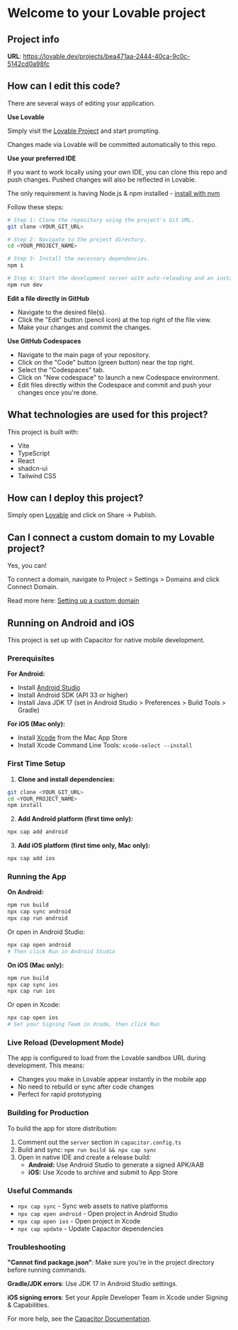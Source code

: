 # Welcome to your Lovable project

## Project info

**URL**: https://lovable.dev/projects/bea471aa-2444-40ca-9c0c-5142cd0a98fc

## How can I edit this code?

There are several ways of editing your application.

**Use Lovable**

Simply visit the [Lovable Project](https://lovable.dev/projects/bea471aa-2444-40ca-9c0c-5142cd0a98fc) and start prompting.

Changes made via Lovable will be committed automatically to this repo.

**Use your preferred IDE**

If you want to work locally using your own IDE, you can clone this repo and push changes. Pushed changes will also be reflected in Lovable.

The only requirement is having Node.js & npm installed - [install with nvm](https://github.com/nvm-sh/nvm#installing-and-updating)

Follow these steps:

```sh
# Step 1: Clone the repository using the project's Git URL.
git clone <YOUR_GIT_URL>

# Step 2: Navigate to the project directory.
cd <YOUR_PROJECT_NAME>

# Step 3: Install the necessary dependencies.
npm i

# Step 4: Start the development server with auto-reloading and an instant preview.
npm run dev
```

**Edit a file directly in GitHub**

- Navigate to the desired file(s).
- Click the "Edit" button (pencil icon) at the top right of the file view.
- Make your changes and commit the changes.

**Use GitHub Codespaces**

- Navigate to the main page of your repository.
- Click on the "Code" button (green button) near the top right.
- Select the "Codespaces" tab.
- Click on "New codespace" to launch a new Codespace environment.
- Edit files directly within the Codespace and commit and push your changes once you're done.

## What technologies are used for this project?

This project is built with:

- Vite
- TypeScript
- React
- shadcn-ui
- Tailwind CSS

## How can I deploy this project?

Simply open [Lovable](https://lovable.dev/projects/bea471aa-2444-40ca-9c0c-5142cd0a98fc) and click on Share -> Publish.

## Can I connect a custom domain to my Lovable project?

Yes, you can!

To connect a domain, navigate to Project > Settings > Domains and click Connect Domain.

Read more here: [Setting up a custom domain](https://docs.lovable.dev/tips-tricks/custom-domain#step-by-step-guide)

## Running on Android and iOS

This project is set up with Capacitor for native mobile development.

### Prerequisites

**For Android:**
- Install [Android Studio](https://developer.android.com/studio)
- Install Android SDK (API 33 or higher)
- Install Java JDK 17 (set in Android Studio > Preferences > Build Tools > Gradle)

**For iOS (Mac only):**
- Install [Xcode](https://developer.apple.com/xcode/) from the Mac App Store
- Install Xcode Command Line Tools: `xcode-select --install`

### First Time Setup

1. **Clone and install dependencies:**
```sh
git clone <YOUR_GIT_URL>
cd <YOUR_PROJECT_NAME>
npm install
```

2. **Add Android platform (first time only):**
```sh
npx cap add android
```

3. **Add iOS platform (first time only, Mac only):**
```sh
npx cap add ios
```

### Running the App

**On Android:**
```sh
npm run build
npx cap sync android
npx cap run android
```

Or open in Android Studio:
```sh
npx cap open android
# Then click Run in Android Studio
```

**On iOS (Mac only):**
```sh
npm run build
npx cap sync ios
npx cap run ios
```

Or open in Xcode:
```sh
npx cap open ios
# Set your Signing Team in Xcode, then click Run
```

### Live Reload (Development Mode)

The app is configured to load from the Lovable sandbox URL during development. This means:
- Changes you make in Lovable appear instantly in the mobile app
- No need to rebuild or sync after code changes
- Perfect for rapid prototyping

### Building for Production

To build the app for store distribution:

1. Comment out the `server` section in `capacitor.config.ts`
2. Build and sync: `npm run build && npx cap sync`
3. Open in native IDE and create a release build:
   - **Android:** Use Android Studio to generate a signed APK/AAB
   - **iOS:** Use Xcode to archive and submit to App Store

### Useful Commands

- `npx cap sync` - Sync web assets to native platforms
- `npx cap open android` - Open project in Android Studio
- `npx cap open ios` - Open project in Xcode
- `npx cap update` - Update Capacitor dependencies

### Troubleshooting

**"Cannot find package.json"**: Make sure you're in the project directory before running commands.

**Gradle/JDK errors**: Use JDK 17 in Android Studio settings.

**iOS signing errors**: Set your Apple Developer Team in Xcode under Signing & Capabilities.

For more help, see the [Capacitor Documentation](https://capacitorjs.com/docs).
